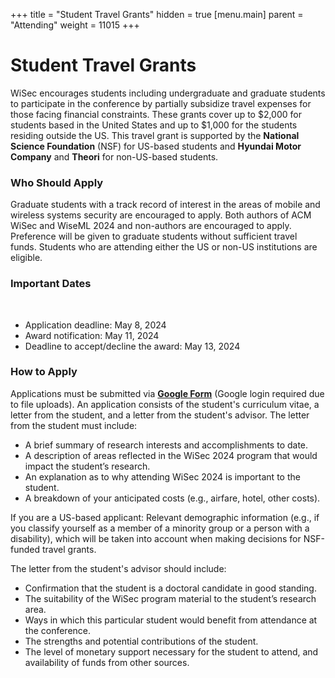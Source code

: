 +++
title = "Student Travel Grants"
hidden = true
[menu.main]
    parent = "Attending"
    weight = 11015
+++


# Student Travel Grants

WiSec encourages students including undergraduate and graduate students to participate in the conference by partially subsidize travel expenses for those facing financial constraints. These grants cover up to $2,000 for students based in the United States and up to $1,000 for the students residing outside the US. This travel grant is supported by the **National Science Foundation** (NSF) for US-based students and **Hyundai Motor Company** and **Theori** for non-US-based students.


### Who Should Apply

Graduate students with a track record of interest in the areas of mobile and wireless systems security are encouraged to apply. Both authors of ACM WiSec and WiseML 2024 and non-authors are encouraged to apply. Preference will be given to graduate students without sufficient travel funds. Students who are attending either the US or non-US institutions are eligible.

### Important Dates
<br>

- Application deadline: May 8, 2024
- Award notification: May 11, 2024
- Deadline to accept/decline the award: May 13, 2024


### How to Apply

Applications must be submitted via [**Google Form**](https://forms.gle/WMJ8X4nx5VTjokLe6) (Google login required due to file uploads). An application consists of the student's curriculum vitae, a letter from the student, and a letter from the student's advisor. The letter from the student must include:

- A brief summary of research interests and accomplishments to date.
- A description of areas reflected in the WiSec 2024 program that would impact the student’s research.
- An explanation as to why attending WiSec 2024 is important to the student.
- A breakdown of your anticipated costs (e.g., airfare, hotel, other costs).

If you are a US-based applicant: Relevant demographic information (e.g., if you classify yourself as a member of a minority group or a person with a disability), which will be taken into account when making decisions for NSF-funded travel grants.

The letter from the student's advisor should include:

- Confirmation that the student is a doctoral candidate in good standing.
- The suitability of the WiSec program material to the student’s research area.
- Ways in which this particular student would benefit from attendance at the conference.
- The strengths and potential contributions of the student.
- The level of monetary support necessary for the student to attend, and availability of funds from other sources.


